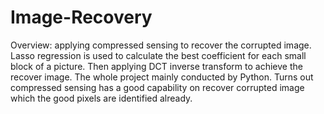 # Image-Recovery

Overview: applying compressed sensing to recover the corrupted image. Lasso regression is used to calculate the best coefficient for each small block of a picture. Then applying DCT inverse transform to achieve the recover image. The whole project mainly conducted by Python. Turns out compressed sensing has a good capability on recover corrupted image which the good pixels are identified already.
